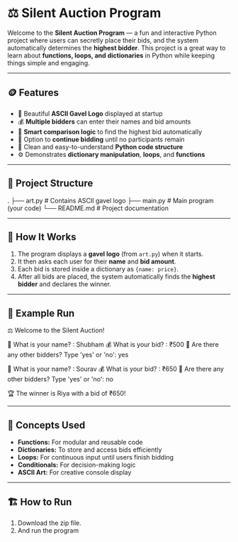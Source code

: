 # ⚖️ Silent Auction Program

Welcome to the **Silent Auction Program** — 
a fun and interactive Python project where users can secretly place their bids, and the system automatically determines the **highest bidder**. This project is a great way to learn about **functions, loops, and dictionaries** in Python while keeping things simple and engaging.

---

## 🪙 Features

- 🎨 Beautiful **ASCII Gavel Logo** displayed at startup  
- 💰 **Multiple bidders** can enter their names and bid amounts  
- 🧠 **Smart comparison logic** to find the highest bid automatically  
- 🔁 Option to **continue bidding** until no participants remain  
- 🧾 Clean and easy-to-understand **Python code structure**  
- ⚙️ Demonstrates **dictionary manipulation**, **loops**, and **functions**

---

## 📂 Project Structure
.
├── art.py # Contains ASCII gavel logo
├── main.py # Main program (your code)
└── README.md # Project documentation


---

## 🚀 How It Works

1. The program displays a **gavel logo** (from `art.py`) when it starts.  
2. It then asks each user for their **name** and **bid amount**.  
3. Each bid is stored inside a dictionary as `{name: price}`.  
4. After all bids are placed, the system automatically finds the **highest bidder** and declares the winner.

---

## 🧩 Example Run
⚖️ Welcome to the Silent Auction!

👤 What is your name? : Shubham
💰 What is your bid? : ₹500
📝 Are there any other bidders? Type 'yes' or 'no': yes

👤 What is your name? : Sourav
💰 What is your bid? : ₹650
📝 Are there any other bidders? Type 'yes' or 'no': no

🏆 The winner is Riya with a bid of ₹650!


---

## 🧠 Concepts Used

- **Functions:** For modular and reusable code  
- **Dictionaries:** To store and access bids efficiently  
- **Loops:** For continuous input until users finish bidding  
- **Conditionals:** For decision-making logic  
- **ASCII Art:** For creative console display

---

## 🏗️ How to Run

1. Download the zip file.
2. And run the program







